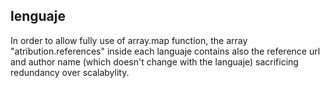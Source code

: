## lenguaje

In order to allow fully use of array.map function, the array "atribution.references" inside each languaje contains also the reference url and author name (which doesn't change with the languaje) sacrificing redundancy over scalabylity.
